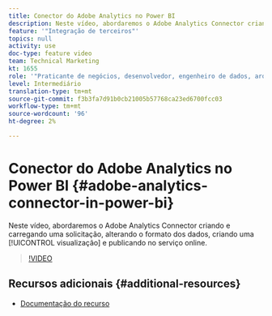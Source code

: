 ```yaml
---
title: Conector do Adobe Analytics no Power BI
description: Neste vídeo, abordaremos o Adobe Analytics Connector criando e carregando uma solicitação, alterando o formato dos dados, criando uma visualização e publicando no serviço online.
feature: '"Integração de terceiros"'
topics: null
activity: use
doc-type: feature video
team: Technical Marketing
kt: 1655
role: '"Praticante de negócios, desenvolvedor, engenheiro de dados, arquiteto, arquiteto de dados, administrador, líder"'
level: Intermediário
translation-type: tm+mt
source-git-commit: f3b3fa7d91b0cb21005b57768ca23ed6700fcc03
workflow-type: tm+mt
source-wordcount: '96'
ht-degree: 2%

---
```



# Conector do Adobe Analytics no Power BI {#adobe-analytics-connector-in-power-bi}

Neste vídeo, abordaremos o Adobe Analytics Connector criando e carregando uma solicitação, alterando o formato dos dados, criando uma [!UICONTROL visualização] e publicando no serviço online.

>[!VIDEO](https://video.tv.adobe.com/v/23130/?quality=12)

## Recursos adicionais {#additional-resources}

* [Documentação do recurso](https://docs.microsoft.com/en-us/power-bi/desktop-connect-adobe-analytics)
